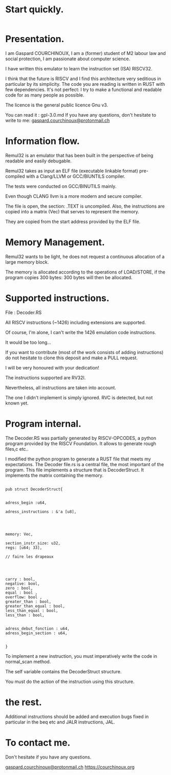 # Start quickly.
``` cargo run test1.o.elf
```


# Presentation.
I am Gaspard COURCHINOUX, I am a (former) student of M2 labour law and social protection, I am passionate about computer science.

I have written this emulator to learn the instruction set (ISA) RISCV32.

I think that the future is RISCV and I find this architecture very seditious in particular by its simplicity. The code you are reading is written in RUST with few dependencies.
It's not perfect: I try to make a functional and readable code for as many people as possible.

The licence is the general public licence Gnu v3.

You can read it : gpl-3.0.md
If you have any questions, don't hesitate to write to me: 
gaspard.courchinoux@protonmail.ch


# Information flow.

Remul32 is an emulator that has been built in the perspective of being readable and easily debugable.

Remul32 takes as input an ELF file (executable linkable format) pre-compiled with a Clang/LLVM or GCC/BIUNTILS compiler.

The tests were conducted on GCC/BINUTILS mainly.

Even though CLANG llvm is a more modern and secure compiler.

The file is open, the section: .TEXT is uncompiled.
Also, the instructions are copied into a matrix (Vec) that serves to represent the memory.

They are copied from the start address provided by the ELF file.

# Memory Management.

Remul32 wants to be light, he does not request a continuous allocation of a large memory block.

The memory is allocated according to the operations of LOAD/STORE, if the program copies 300 bytes: 300 bytes will then be allocated.


# Supported instructions.
File :  Decoder.RS



All RISCV instructions (~1426) including extensions are supported.

Of course, I'm alone, I can't write the 1426 emulation code instructions.

It would be too long...

If you want to contribute (most of the work consists of adding instructions) do not hesitate to clone this deposit and make a PULL request.

I will be very honoured with your dedication! 

The instructions supported are RV32I.

Nevertheless, all instructions are taken into account.

The one I didn't implement is simply ignored.
RVC is detected, but not known yet.

# Program internal.

The Decoder.RS was partially generated by RISCV-OPCODES, a python program provided by the RISCV Foundation.
It allows to generate rough files,c etc..

I modified the python program to generate a RUST file that meets my expectations.
The Decoder file.rs is a central file, the most important of the program.
This file implements a structure that is DecoderStruct.
It implements the matrix containing the memory.



```

pub struct DecoderStruct{


adress_begin :u64,

adress_instructions : &'a [u8],




memory: Vec,

section_instr_size: u32,
regs: [u64; 33],

// faire les drapeaux




carry : bool,
negative: bool,
zero : bool,
equal : bool ,
overflow: bool ,
greater_than : bool,
greater_than_equal : bool,
less_than_equal : bool,
less_than : bool,


adress_debut_fonction : u64,
adress_begin_section : u64,


}

```




To implement a new instruction, you must imperatively write the code in normal_scan method.

The self variable contains the DecoderStruct structure.

You must do the action of the instruction using this structure.

# the rest.

Additional instructions should be added and execution bugs fixed in particular in the beq etc and JALR instructions, JAL.

# To contact me.

Don't hesitate if you have any questions.

gaspard.courchinoux@protonmail.ch
https://courchinoux.org
